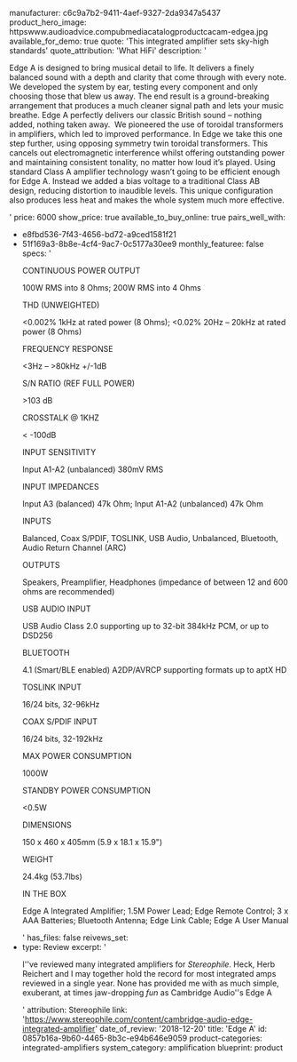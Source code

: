 manufacturer: c6c9a7b2-9411-4aef-9327-2da9347a5437
product_hero_image: httpswww.audioadvice.compubmediacatalogproductcacam-edgea.jpg
available_for_demo: true
quote: 'This integrated amplifier sets sky-high standards'
quote_attribution: 'What HiFi'
description: '<p>Edge A is designed to bring musical detail to life. It delivers a finely balanced sound with a depth and clarity that come through with every note. We developed the system by ear, testing every component and only choosing those that blew us away. The end result is a ground-breaking arrangement that produces a much cleaner signal path and lets your music breathe. Edge A perfectly delivers our classic British sound – nothing added, nothing taken away.&nbsp; We pioneered the use of toroidal transformers in amplifiers, which led to improved performance. In Edge we take this one step further, using opposing symmetry twin toroidal transformers. This cancels out electromagnetic interference whilst offering outstanding power and maintaining consistent tonality, no matter how loud it’s played. Using standard Class A amplifier technology wasn’t going to be efficient enough for Edge A. Instead we added a bias voltage to a traditional Class AB design, reducing distortion to inaudible levels. This unique configuration also produces less heat and makes the whole system much more effective.&nbsp;</p>'
price: 6000
show_price: true
available_to_buy_online: true
pairs_well_with:
  - e8fbd536-7f43-4656-bd72-a9ced1581f21
  - 51f169a3-8b8e-4cf4-9ac7-0c5177a30ee9
monthly_featuree: false
specs: '<p>CONTINUOUS POWER OUTPUT</p><p>100W RMS into 8 Ohms; 200W RMS into 4 Ohms</p><p>THD (UNWEIGHTED)</p><p>&lt;0.002% 1kHz at rated power (8 Ohms); &lt;0.02% 20Hz – 20kHz at rated power (8 Ohms)</p><p>FREQUENCY RESPONSE</p><p>&lt;3Hz – &gt;80kHz +/-1dB</p><p>S/N RATIO (REF FULL POWER)</p><p>&gt;103 dB</p><p>CROSSTALK @ 1KHZ</p><p>&lt; -100dB</p><p>INPUT SENSITIVITY</p><p>Input A1-A2 (unbalanced) 380mV RMS</p><p>INPUT IMPEDANCES</p><p>Input A3 (balanced) 47k Ohm; Input A1-A2 (unbalanced) 47k Ohm</p><p>INPUTS</p><p>Balanced, Coax S/PDIF, TOSLINK, USB Audio, Unbalanced, Bluetooth, Audio Return Channel (ARC)</p><p>OUTPUTS</p><p>Speakers, Preamplifier, Headphones (impedance of between 12 and 600 ohms are recommended)</p><p>USB AUDIO INPUT</p><p>USB Audio Class 2.0 supporting up to 32-bit 384kHz PCM, or up to DSD256</p><p>BLUETOOTH</p><p>4.1 (Smart/BLE enabled) A2DP/AVRCP supporting formats up to aptX HD</p><p>TOSLINK INPUT</p><p>16/24 bits, 32-96kHz</p><p>COAX S/PDIF INPUT</p><p>16/24 bits, 32-192kHz</p><p>MAX POWER CONSUMPTION</p><p>1000W</p><p>STANDBY POWER CONSUMPTION</p><p>&lt;0.5W</p><p>DIMENSIONS</p><p>150 x 460 x 405mm (5.9 x 18.1 x 15.9")</p><p>WEIGHT</p><p>24.4kg (53.7lbs)</p><p>IN THE BOX</p><p>Edge A Integrated Amplifier; 1.5M Power Lead; Edge Remote Control; 3 x AAA Batteries; Bluetooth Antenna; Edge Link Cable; Edge A User Manual</p>'
has_files: false
reivews_set:
  -
    type: Review
    excerpt: '<p>I''ve reviewed many integrated amplifiers for&nbsp;<i>Stereophile</i>. Heck, Herb Reichert and I may together hold the record for most integrated amps reviewed in a single year. None has provided me with as much simple, exuberant, at times jaw-dropping&nbsp;<i>fun</i>&nbsp;as Cambridge Audio''s Edge A&nbsp;&nbsp;</p>'
    attribution: Stereophile
    link: 'https://www.stereophile.com/content/cambridge-audio-edge-integrated-amplifier'
    date_of_review: '2018-12-20'
title: 'Edge A'
id: 0857b16a-9b60-4465-8b3c-e94b646e9059
product-categories: integrated-amplifiers
system_category: amplification
blueprint: product
